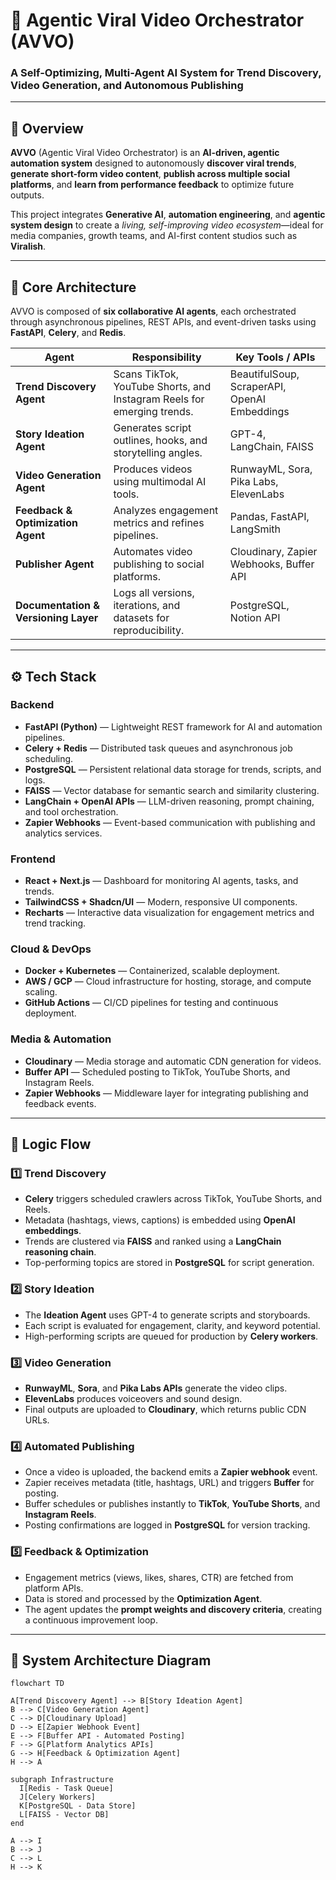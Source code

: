 # 🧠 Agentic Viral Video Orchestrator (AVVO)

### A Self-Optimizing, Multi-Agent AI System for Trend Discovery, Video Generation, and Autonomous Publishing

---

## 📘 Overview

**AVVO** (Agentic Viral Video Orchestrator) is an **AI-driven, agentic automation system** designed to autonomously **discover viral trends**, **generate short-form video content**, **publish across multiple social platforms**, and **learn from performance feedback** to optimize future outputs.

This project integrates **Generative AI**, **automation engineering**, and **agentic system design** to create a *living, self-improving video ecosystem*—ideal for media companies, growth teams, and AI-first content studios such as **Viralish**.

---

## 🧩 Core Architecture

AVVO is composed of **six collaborative AI agents**, each orchestrated through asynchronous pipelines, REST APIs, and event-driven tasks using **FastAPI**, **Celery**, and **Redis**.

| Agent | Responsibility | Key Tools / APIs |
|--------|----------------|------------------|
| **Trend Discovery Agent** | Scans TikTok, YouTube Shorts, and Instagram Reels for emerging trends. | BeautifulSoup, ScraperAPI, OpenAI Embeddings |
| **Story Ideation Agent** | Generates script outlines, hooks, and storytelling angles. | GPT-4, LangChain, FAISS |
| **Video Generation Agent** | Produces videos using multimodal AI tools. | RunwayML, Sora, Pika Labs, ElevenLabs |
| **Feedback & Optimization Agent** | Analyzes engagement metrics and refines pipelines. | Pandas, FastAPI, LangSmith |
| **Publisher Agent** | Automates video publishing to social platforms. | Cloudinary, Zapier Webhooks, Buffer API |
| **Documentation & Versioning Layer** | Logs all versions, iterations, and datasets for reproducibility. | PostgreSQL, Notion API |

---

## ⚙️ Tech Stack

### **Backend**
- **FastAPI (Python)** — Lightweight REST framework for AI and automation pipelines.  
- **Celery + Redis** — Distributed task queues and asynchronous job scheduling.  
- **PostgreSQL** — Persistent relational data storage for trends, scripts, and logs.  
- **FAISS** — Vector database for semantic search and similarity clustering.  
- **LangChain + OpenAI APIs** — LLM-driven reasoning, prompt chaining, and tool orchestration.  
- **Zapier Webhooks** — Event-based communication with publishing and analytics services.

### **Frontend**
- **React + Next.js** — Dashboard for monitoring AI agents, tasks, and trends.  
- **TailwindCSS + Shadcn/UI** — Modern, responsive UI components.  
- **Recharts** — Interactive data visualization for engagement metrics and trend tracking.

### **Cloud & DevOps**
- **Docker + Kubernetes** — Containerized, scalable deployment.  
- **AWS / GCP** — Cloud infrastructure for hosting, storage, and compute scaling.  
- **GitHub Actions** — CI/CD pipelines for testing and continuous deployment.  

### **Media & Automation**
- **Cloudinary** — Media storage and automatic CDN generation for videos.  
- **Buffer API** — Scheduled posting to TikTok, YouTube Shorts, and Instagram Reels.  
- **Zapier Webhooks** — Middleware layer for integrating publishing and feedback events.

---

## 🧠 Logic Flow

### 1️⃣ Trend Discovery
- **Celery** triggers scheduled crawlers across TikTok, YouTube Shorts, and Reels.  
- Metadata (hashtags, views, captions) is embedded using **OpenAI embeddings**.  
- Trends are clustered via **FAISS** and ranked using a **LangChain reasoning chain**.  
- Top-performing topics are stored in **PostgreSQL** for script generation.

### 2️⃣ Story Ideation
- The **Ideation Agent** uses GPT-4 to generate scripts and storyboards.  
- Each script is evaluated for engagement, clarity, and keyword potential.  
- High-performing scripts are queued for production by **Celery workers**.

### 3️⃣ Video Generation
- **RunwayML**, **Sora**, and **Pika Labs APIs** generate the video clips.  
- **ElevenLabs** produces voiceovers and sound design.  
- Final outputs are uploaded to **Cloudinary**, which returns public CDN URLs.

### 4️⃣ Automated Publishing
- Once a video is uploaded, the backend emits a **Zapier webhook** event.  
- Zapier receives metadata (title, hashtags, URL) and triggers **Buffer** for posting.  
- Buffer schedules or publishes instantly to **TikTok**, **YouTube Shorts**, and **Instagram Reels**.  
- Posting confirmations are logged in **PostgreSQL** for version tracking.

### 5️⃣ Feedback & Optimization
- Engagement metrics (views, likes, shares, CTR) are fetched from platform APIs.  
- Data is stored and processed by the **Optimization Agent**.  
- The agent updates the **prompt weights and discovery criteria**, creating a continuous improvement loop.

---

## 🧮 System Architecture Diagram

```mermaid
flowchart TD

A[Trend Discovery Agent] --> B[Story Ideation Agent]
B --> C[Video Generation Agent]
C --> D[Cloudinary Upload]
D --> E[Zapier Webhook Event]
E --> F[Buffer API - Automated Posting]
F --> G[Platform Analytics APIs]
G --> H[Feedback & Optimization Agent]
H --> A

subgraph Infrastructure
  I[Redis - Task Queue]
  J[Celery Workers]
  K[PostgreSQL - Data Store]
  L[FAISS - Vector DB]
end

A --> I
B --> J
C --> L
H --> K
